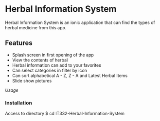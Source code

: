 # Herbal Information System
Herbal Information System is an ionic application that can find the types of herbal medicine from this app.

## Features
* Splash screen in first opening of the app
* View the contents of herbal
* Herbal information can add to your favorites
* Can select categories in filter by icon
* Can sort alphabetical A - Z, Z - A and Latest Herbal Items
* Slide show pictures

*Usage*
### Installation
Access to directory
$ cd IT332-Herbal-Information-System

